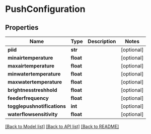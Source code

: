 # PushConfiguration

## Properties
Name | Type | Description | Notes
------------ | ------------- | ------------- | -------------
**piid** | **str** |  | [optional] 
**minairtemperature** | **float** |  | [optional] 
**maxairtemperature** | **float** |  | [optional] 
**minwatertemperature** | **float** |  | [optional] 
**maxwatertemperature** | **float** |  | [optional] 
**brightnesstreshhold** | **float** |  | [optional] 
**feederfrequency** | **float** |  | [optional] 
**togglepushnotifications** | **int** |  | [optional] 
**waterflowsensitivity** | **float** |  | [optional] 

[[Back to Model list]](../README.md#documentation-for-models) [[Back to API list]](../README.md#documentation-for-api-endpoints) [[Back to README]](../README.md)


